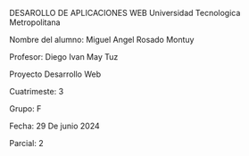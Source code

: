 DESAROLLO DE APLICACIONES WEB
Universidad Tecnologica Metropolitana

Nombre del alumno: Miguel Angel Rosado Montuy

Profesor: Diego Ivan May Tuz

Proyecto Desarrollo Web

Cuatrimeste: 3

Grupo: F

Fecha: 29 De junio  2024

Parcial: 2
